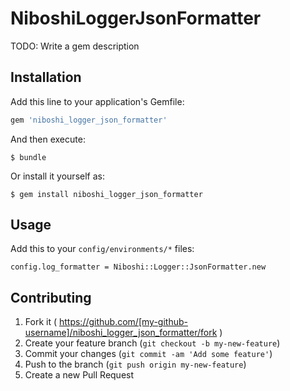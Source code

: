 # NiboshiLoggerJsonFormatter

TODO: Write a gem description

## Installation

Add this line to your application's Gemfile:

```ruby
gem 'niboshi_logger_json_formatter'
```

And then execute:

    $ bundle

Or install it yourself as:

    $ gem install niboshi_logger_json_formatter

## Usage

Add this to your `config/environments/*` files:

```
config.log_formatter = Niboshi::Logger::JsonFormatter.new
```

## Contributing

1. Fork it ( https://github.com/[my-github-username]/niboshi_logger_json_formatter/fork )
2. Create your feature branch (`git checkout -b my-new-feature`)
3. Commit your changes (`git commit -am 'Add some feature'`)
4. Push to the branch (`git push origin my-new-feature`)
5. Create a new Pull Request
